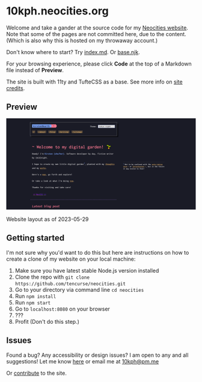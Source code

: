 # 10kph.neocities.org

Welcome and take a gander at the source code for my [Neocities website](https://10kph.neocities.org). Note that some of the pages are not committed here, due to the content. (Which is also why this is hosted on my throwaway account.)

Don't know where to start? Try [index.md](./src/index.md). Or [base.njk](./src/_includes/base.njk).

For your browsing experience, please click **Code** at the top of a Markdown file instead of **Preview**.

The site is built with 11ty and TufteCSS as a base. See more info on [site credits](https://10kph.neocities.org/about/#site-credits).

## Preview

![Website layout screenshot](2023-05-30-preview.png)

Website layout as of 2023-05-29

## Getting started

I'm not sure why you'd want to do this but here are instructions on how to create a clone of my website on your local machine:

1. Make sure you have latest stable Node.js version installed
2. Clone the repo with `git clone https://github.com/tencurse/neocities.git`
3. Go to your directory via command line `cd neocities`
4. Run `npm install`
5. Run `npm start`
6. Go to `localhost:8080` on your browser
7. ???
8. Profit (Don't do this step.)

## Issues

Found a bug? Any accessibility or design issues? I am open to any and all suggestions! Let me know [here](https://github.com/tencurse/neocities/issues) or email me at 10kph@pm.me

Or [contribute](https://github.com/tencurse/neocities/pulls) to the site.
